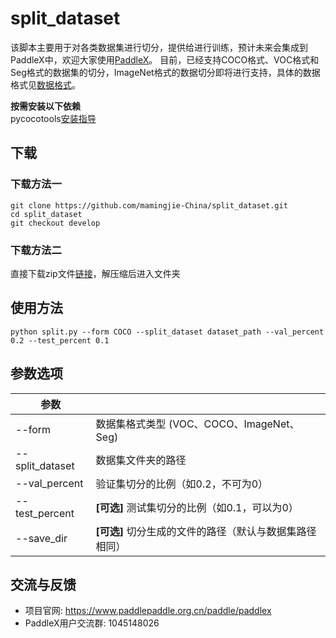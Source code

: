 # split_dataset
该脚本主要用于对各类数据集进行切分，提供给进行训练，预计未来会集成到PaddleX中，欢迎大家使用[PaddleX](https://www.paddlepaddle.org.cn/paddle/paddleX)。
目前，已经支持COCO格式、VOC格式和Seg格式的数据集的切分，ImageNet格式的数据切分即将进行支持，具体的数据格式见[数据格式](https://paddlex.readthedocs.io/zh_CN/develop/data/format/index.html)。


**按需安装以下依赖**  
pycocotools[安装指导](https://paddlex.readthedocs.io/zh_CN/develop/install.html#pycocotools)

## 下载
### 下载方法一
```
git clone https://github.com/mamingjie-China/split_dataset.git
cd split_dataset
git checkout develop
```
### 下载方法二
直接下载zip文件[链接](https://github.com/PaddlePaddle/X2Paddle/archive/develop.zip)，解压缩后进入文件夹

## 使用方法
```
python split.py --form COCO --split_dataset dataset_path --val_percent 0.2 --test_percent 0.1
```

## 参数选项
| 参数 | |
|----------|--------------|
|--form | 数据集格式类型 (VOC、COCO、ImageNet、Seg) |
|--split_dataset | 数据集文件夹的路径 |
|--val_percent | 验证集切分的比例（如0.2，不可为0） |
|--test_percent | **[可选]** 测试集切分的比例（如0.1，可以为0） |
|--save_dir | **[可选]** 切分生成的文件的路径（默认与数据集路径相同） |

## 交流与反馈

- 项目官网: https://www.paddlepaddle.org.cn/paddle/paddlex
- PaddleX用户交流群: 1045148026 
